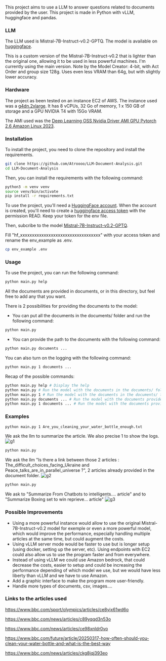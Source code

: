 This project aims to use a LLM to answer questions related to documents provided by the user. This project is made in Python with vLLM, huggingface and pandas.

### LLM
The LLM used is Mistral-7B-Instruct-v0.2-GPTQ. 
The model is available on [huggingface](https://huggingface.co/TheBloke/Mistral-7B-Instruct-v0.2-GPTQ). 

This is a custom version of the Mistral-7B-Instruct-v0.2 that is lighter than the original one, allowing it to be used in less powerful machines.
I'm currently using the main version. Note by the Model Creator: 4-bit, with Act Order and group size 128g. Uses even less VRAM than 64g, but with slightly lower accuracy.

### Hardware
The project as been tested on an instance EC2 of AWS. 
The instance used was a [g4dn.2xlarge](https://aws.amazon.com/ec2/instance-types/g4/). 
It has 8 vCPUs, 32 Go of memory, 1 x 150 GB of storage and a GPU NVIDIA T4 with 15Go VRAM.

The AMI used was the [Deep Learning OSS Nvidia Driver AMI GPU Pytorch 2.6 Amazon Linux 2023](https://aws.amazon.com/releasenotes/aws-deep-learning-ami-gpu-pytorch-2-6-amazon-linux-2023/).

### Installation
To install the project, you need to clone the repository and install the requirements. 
```bash
git clone https://github.com/Atroooo/LLM-Document-Analysis.git
cd LLM-Document-Analysis
```
    
Then, you can install the requirements with the following command:
```bash
python3 -m venv venv
source venv/bin/activate
pip install -r requirements.txt
```

To use the project, you'll need a [HuggingFace account](https://huggingface.co/join). When the account is created, you'll need to create a [huggingface access token](https://huggingface.co/docs/hub/security-tokens) with the permission READ. 
Keep your token for the env file.

Then, subcribe to the model [Mistral-7B-Instruct-v0.2-GPTQ](https://huggingface.co/TheBloke/Mistral-7B-Instruct-v0.2-GPTQ).

Fill "hf_xxxxxxxxxxxxxxxxxxxxxxxxxxxxxxxxxx" with your access token and rename the env_example as .env.
```bash
cp env_example .env
```

### Usage
To use the project, you can run the following command: 
```bash
python main.py help
```

All the documents are provided in documents, or in this directory, but feel free to add any that you want.

There is 2 possibilities for providing the documents to the model:
- You can put all the documents in the documents/ folder and run the following command:
```bash
python main.py
```
- You can provide the path to the documents with the following command:
```bash
python main.py documents ...
```

You can also turn on the logging with the following command:
```bash
python main.py 1 documents ...
```

Recap of the possible commands:
```bash
python main.py help # Display the help
python main.py # Run the model with the documents in the documents/ folder
python main.py 1 # Run the model with the documents in the documents/ folder and turn on the logging
python main.py documents ... # Run the model with the documents provided
python main.py 1 documents ... # Run the model with the documents provided and turn on the logging
```

### Examples
```bash
python main.py 1 Are_you_cleaning_your_water_bottle_enough.txt
```
We ask the llm to summarize the article. We also precise 1 to show the logs.
![g1](https://github.com/user-attachments/assets/67b71a4e-db35-4996-a86d-481005d47776)

```bash
python main.py
```
We ask the llm "Is there a link between those 2 articles : The_difficult_choices_facing_Ukraine and Peace_talks_are_in_parallel_universe ?", 2 articles already provided in the document folder.
![g2](https://github.com/user-attachments/assets/ff2e6963-d2df-43b3-9a1f-eef2a61860bf)

```bash
python main.py
```
We ask to "Summarize From Chatbots to intelligents.... article" and to "Summarize Boxing set to win reprieve... article"
![g3](https://github.com/user-attachments/assets/3d16f607-d791-4d67-b76d-6c5524dd0ff5)


### Possible Improvements

- Using a more powerful instance would allow to use the original Mistral-7B-Instruct-v0.2 model for exemple or even a more powerful model, which would improve the performance, especially handling multiple articles at the same time, but could augment the costs.
- Using vLLM server mode would be faster to use but is longer setup (using docker, setting up the server, etc). Using endpoints with EC2 could also allow us to use the program faster and from everywhere.
- Instead of using vLLM we could use Amazon bedrock, that could decrease the costs, easier to setup and could be increasing the performance depending of which model we use, but we would have less liberty than vLLM and we have to use Amazon.
- Add a graphic interface to make the program more user-friendly.
- Handle more types of documents, csv, images....

### Links to the articles used
https://www.bbc.com/sport/olympics/articles/ce8yjx61wd6o

https://www.bbc.com/news/articles/c89yqqd3n53o

https://www.bbc.com/news/articles/ce98xnldr0vo

https://www.bbc.com/future/article/20250317-how-often-should-you-clean-your-water-bottle-and-what-is-the-best-way

https://www.bbc.com/news/articles/ckg8jqj393eo
